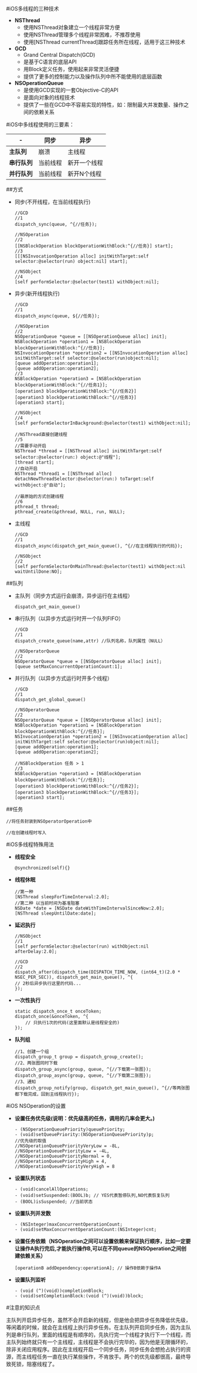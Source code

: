 #iOS多线程的三种技术

* **NSThread**
	- 使用NSThread对象建立一个线程非常方便
	- 使用NSThread管理多个线程非常困难，不推荐使用
	- 使用[NSThread currentThread]跟踪任务所在线程，适用于这三种技术
* **GCD**
	- Grand Central Dispatch(GCD)
	- 是基于C语言的底层API
	- 用Block定义任务，使用起来非常灵活便捷
	- 提供了更多的控制能力以及操作队列中所不能使用的底层函数
* **NSOperationQueue**
	- 是使用GCD实现的一套Objective-C的API
	- 是面向对象的线程技术
	- 提供了一些在GCD中不容易实现的特性，如：限制最大并发数量、操作之间的依赖关系

#iOS中多线程使用的三要素：


-|**同步**   |  **异步**  |
--------    | ----------- | ---------  |
**主队列**   |   崩溃       |     主线程 |
**串行队列** | 当前线程      | 新开一个线程 |
**并行队列** | 当前线程      | 新开N个线程 |

##方式

* 同步(不开线程，在当前线程执行)
	
	```obj-c
	//GCD
	//1
	dispatch_sync(queue, ^{//任务});
		
	//NSOperation
	//2
	[[NSBlockOperation blockOperationWithBlock:^{//任务}] start];
	//3
	[[[NSInvocationOperation alloc] initWithTarget:self selector:@selector(run) object:nil] start];
		
	//NSObject
	//4
	[self performSelector:@selector(test1) withObject:nil];
	```
	
* 异步(新开线程执行)

	```obj-c
	//GCD
	//1
	dispatch_async(queue, ${//任务});
	
	//NSOperation
	//2
	NSOperationQueue *queue = [[NSOperationQueue alloc] init];
	NSBlockOperation *operation1 = [NSBlockOperation blockOperationWithBlock:^{//任务}];
	NSInvocationOperation *operation2 = [[NSInvocationOperation alloc] initWithTarget:self selector:@selector(run)object:nil];
	[queue addOperation:operation1];
	[queue addOperation:operation2];
	//3
	NSBlockOperation *operation3 = [NSBlockOperation blockOperationWithBlock:^{//任务1}];
	[operation3 blockOperationWithBlock:^{//任务2}]
	[operation3 blockOperationWithBlock:^{//任务3}]
	[operation3 start];
	
	//NSObject
	//4
	[self performSelectorInBackground:@selector(test1) withObject:nil];
	
	//NSThread直接创建线程
	//5 
	//需要手动开启
	NSThread *thread = [[NSThread alloc] initWithTarget:self selector:@selector(run:) object:@"线程"];
	[thread start];
	//自动开启
	NSThread *thread1 = [[NSThread alloc] detachNewThreadSelector:@selector(run:) toTarget:self withObject:@"自动"];
	
	//最原始的方式创建线程
	//6
	pthread_t thread;
	pthread_create(&pthread, NULL, run, NULL);
	```

		
* 主线程

	```obj-c
	//GCD
	//1
	dispatch_async(dispatch_get_main_queue(), ^{//在主线程执行的代码});
	
	//NSObject
	//2
	[self performSelectorOnMainThread:@selector(test1) withObject:nil waitUntilDone:NO];
	```

##队列

* 主队列（同步方式运行会崩溃，异步运行在主线程）
	
	```obj-c	
	dispatch_get_main_queue()
	```

* 串行队列（以异步方式运行时开一个队列FIFO）
		
	```obj-c	
	//GCD
	//1
	dispatch_create_queue(name,attr) //队列名称，队列属性（NULL）
	
	//NSOperatorQueue
	//2
	NSOperatorQueue *queue = [[NSOperatorQueue alloc] init];
	[queue setMaxConcurrentOperationCount:1];
	```
		
* 并行队列（以异步方式运行时开多个线程）
		
	```obj-c
	//GCD
	//1
	dispatch_get_global_queue()
	
	//NSOperatorQueue
	//2
	NSOperatorQueue *queue = [[NSOperatorQueue alloc] init];
	NSBlockOperation *operation1 = [NSBlockOperation blockOperationWithBlock:^{//任务}];
	NSInvocationOperation *operation2 = [[NSInvocationOperation alloc] initWithTarget:self selector:@selector(run)object:nil];
	[queue addOperation:operation1];
	[queue addOperation:operation2];
	
	//NSBlockOperation 任务 > 1
	//3
	NSBlockOperation *operation3 = [NSBlockOperation blockOperationWithBlock:^{//任务}];
	[operation3 blockOperationWithBlock:^{//任务2}];
	[operation3 blockOperationWithBlock:^{//任务3}];
	[operation3 start];
	```

##任务
	
	//将任务封装到NSOperatorOperation中
	
	//在创建线程时写入
	

#iOS多线程特殊用法
	
* **线程安全**
	
	```obj-c	
	@synchronized(self){}
	```
		
* **线程休眠**
		
	```obj-c
	//第一种
	[NSThread sleepForTimeInterval:2.0];
	//第二种 以当前时间为基准阻塞
	NSDate *date = [NSDate dateWithTimeIntervalSinceNow:2.0];
	[NSThread sleepUntilDate:date];
	```
		
* **延迟执行**
		
	```obj-c
	//NSObject
	//1
	[self performSelector:@selector(run) withObject:nil afterDelay:2.0];
	
	//GCD
	//2
	dispatch_after(dispatch_time(DISPATCH_TIME_NOW, (int64_t)(2.0 * NSEC_PER_SEC)), dispatch_get_main_queue(), ^{
	// 2秒后异步执行这里的代码...
	});
	```
		
* **一次性执行**
		
	```obj-c
	static dispatch_once_t onceToken;
	dispatch_once(&onceToken, ^{
    	// 只执行1次的代码(这里面默认是线程安全的)
	});
	```
		
* **队列组**
		
	```obj-c
	//1、创建一个组
	dispatch_group_t group = dispatch_group_create();
	//2、两张图同时下载
	dispatch_group_async(group, queue, ^{//下载第一张图});
	dispatch_group_async(group, queue, ^{//下载第二张图});
	//3、通知
	dispatch_group_notify(group, dispatch_get_main_queue(), ^{//等两张图都下载完成，回到主线程执行});
	```
		
#iOS NSOperation的设置
		
* **设置任务优先级(说明：优先级高的任务，调用的几率会更大。)**
	
	```obj-c	
	- (NSOperationQueuePriority)queuePriority;
	- (void)setQueuePriority:(NSOperationQueuePriority)p;
	//优先级的取值
	//NSOperationQueuePriorityVeryLow = -8L,
	//NSOperationQueuePriorityLow = -4L,
	//NSOperationQueuePriorityNormal = 0,
	//NSOperationQueuePriorityHigh = 4,
	//NSOperationQueuePriorityVeryHigh = 8 
	```
		
* **设置队列状态**
		
	```obj-c
	- (void)cancelAllOperations;
	- (void)setSuspended:(BOOL)b; // YES代表暂停队列,NO代表恢复队列
	- (BOOL)isSuspended; //当前状态
	```
		
* **设置队列并发数**
	
	```obj-c
	- (NSInteger)maxConcurrentOperationCount;
	- (void)setMaxConcurrentOperationCount:(NSInteger)cnt; 
	```
		
* **设置任务依赖（NSOperation之间可以设置依赖来保证执行顺序，⽐如一定要让操作A执行完后,才能执行操作B,可以在不同queue的NSOperation之间创建依赖关系）**
	
	```obj-c	
	[operationB addDependency:operationA]; // 操作B依赖于操作A
	```
		
* **设置队列监听**
		
	```obj-c
	- (void (^)(void))completionBlock;
	- (void)setCompletionBlock:(void (^)(void))block; 
	```
		
#注意的知识点

主队列开启异步任务，虽然不会开启新的线程，但是他会把异步任务降低优先级，等闲着的时候，就会在主线程上执行异步任务。在主队列开启同步任务，因为主队列是串行队列，里面的线程是有顺序的，先执行完一个线程才执行下一个线程，而主队列始终就只有一个主线程，主线程是不会执行完毕的，因为他是无限循环的，除非关闭应用程序。因此在主线程开启一个同步任务，同步任务会想抢占执行的资源，而主线程任务一直在执行某些操作，不肯放手。两个的优先级都很高，最终导致死锁，阻塞线程了。

